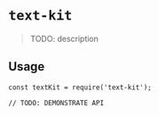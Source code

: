 # `text-kit`

> TODO: description

## Usage

```
const textKit = require('text-kit');

// TODO: DEMONSTRATE API
```
